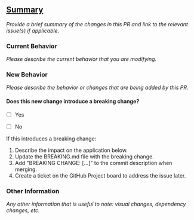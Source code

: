 ## [Summary]()
*Provide a brief summary of the changes in this PR and link to the relevant issue(s) if applicable.*



### Current Behavior
*Please describe the current behavior that you are modifying.*



### New Behavior
*Please describe the behavior or changes that are being added by this PR.*



#### Does this new change introduce a breaking change?

- [ ] Yes
- [ ] No


If this introduces a breaking change:
  1. Describe the impact on the application below.
  2. Update the BREAKING.md file with the breaking change.
  3. Add "BREAKING CHANGE: [...]" to the commit description when merging.
  4. Create a ticket on the GitHub Project board to address the issue later.


### Other Information
*Any other information that is useful to note: visual changes, dependency changes, etc.*

